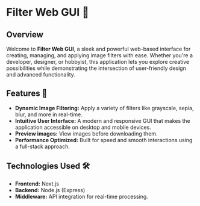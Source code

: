 # Filter Web GUI 🎨

## Overview  
Welcome to **Filter Web GUI**, a sleek and powerful web-based interface for creating, managing, and applying image filters with ease. Whether you're a developer, designer, or hobbyist, this application lets you explore creative possibilities while demonstrating the intersection of user-friendly design and advanced functionality.

## Features 🚀  
- **Dynamic Image Filtering:** Apply a variety of filters like grayscale, sepia, blur, and more in real-time.  
- **Intuitive User Interface:** A modern and responsive GUI that makes the application accessible on desktop and mobile devices.   
- **Preview images:** View images before downloading them.  
- **Performance Optimized:** Built for speed and smooth interactions using a full-stack approach.  

## Technologies Used 🛠️  
- **Frontend:** Next.js 
- **Backend:** Node.js (Express)
- **Middleware:** API integration for real-time processing.  
